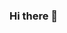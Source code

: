 ### Hi there 👋

<!--
**nuella001/nuella001** is a ✨ _special_ ✨ repository because its `README.md` (this file) appears on your GitHub profile.

Here are some ideas to get you started:

- 🔭 I’m currently working on flixia landing page
- 🌱 I’m currently learning Node js
- 👯 I’m looking to collaborate on open source projects
- 💬 Ask me about Html,csss,javascript,react,wordpress
- 📫 How to reach me: https://twitter.com/ChiomaE65903288
- 😄 Pronouns: She, Her

